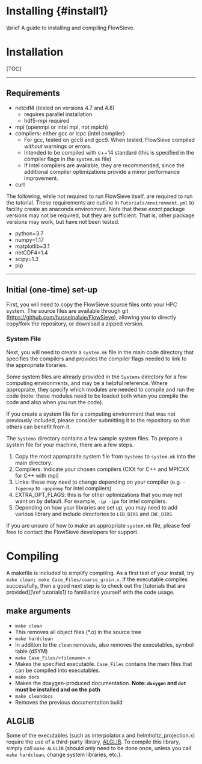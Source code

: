 # Installing {#install1}

\brief A guide to installing and compiling FlowSieve.

# Installation
[TOC]

---

## Requirements

* netcdf4 (tested on versions 4.7 and 4.8)
  * requires parallel installation
  * hdf5-mpi required
* mpi (openmpi or intel mpi, not mpich)
* compilers: either gcc or icpc (intel compiler)
  * For gcc, tested on gcc8 and gcc9. When tested, FlowSieve compiled _without_ warnings or errors.
  * Intended to be compiled with c++14 standard (this is specified in the compiler flags in the `system.mk` file)
  * If Intel compilers are available, they are recommended, since the additional compiler optimizations provide a minor performance improvement. 
* curl

The following, while not required to run FlowSieve itself, are required to run the tutorial. These requirements are outline in `Tutorials/environment.yml` to facility create an anaconda environment. Note that these _exact_ package versions may not be required, but they are sufficient. That is, other package versions may work, but have not been tested.
* python=3.7
* numpy=1.17
* matplotlib=3.1
* netCDF4=1.4
* scipy=1.3
* pip

---

## Initial (one-time) set-up

First, you will need to copy the FlowSieve source files onto your HPC system.
The source files are available through git (https://github.com/husseinaluie/FlowSieve), allowing you to directly copy/fork the repository, or download a zipped version.

### System File

Next, you will need to create a `system.mk` file in the main code directory that specifies the compilers and provides the compiler flags needed to link to the appropriate libraries.

Some system files are already provided in the `Systems` directory for a few computing environments, and may be a helpful reference.
Where appropraite, they specify which modules are needed to compile and run the code (note: these modules need to be loaded both when you compile the code and also when you run the code).

If you create a system file for a computing environment that was not previously included, please consider submitting it to the repository so that others can benefit from it.

The `Systems` directory contains a few sample system files. To prepare a system file for your machine, there are a few steps.
1. Copy the most appropraite system file from `Systems` to `system.mk` into the main directory.
2. Compilers: Indicate your chosen compilers (CXX for C++ and MPICXX for C++ with mpi)
3. Links: these may need to change depending on your compiler (e.g. `-fopenmp` to `-qopenmp` for intel compilers)
4. EXTRA_OPT_FLAGS: this is for other optimizations that you may not want on by default. For example, `-ip -ipo` for intel compilers.
5. Depending on how your libraries are set up, you may need to add various library and include directories to `LIB_DIRS` and `INC_DIRS`

If you are unsure of how to make an appropriate `system.mk` file, please feel free to contact the FlowSieve developers for support.

# Compiling

A makefile is included to simplify compiling. 
As a first test of your install, try `make clean; make Case_Files/coarse_grain.x`.
If the executable compiles successfully, then a good next step is to check out the [tutorials that are provided](\ref tutorials1) to familiarize yourself with the code usage.

## make arguments
* `make clean`
 * This removes all object files (\*.o) in the source tree
* `make hardclean`
 * In addition to the `clean` removals, also removes the executables, symbol table (dSYM)
* `make Case_Files/<filename>.x`
 * Makes the specified executable. `Case_Files` contains the main files that can be compiled into executables.
* `make docs`
 * Makes the doxygen-produced documentation. **Note: `doxygen` and `dot` must be installed and on the path**
* `make cleandocs`
 * Removes the previous documentation build

## ALGLIB

Some of the executables (such as interpolator.x and helmholtz_projection.x) require the use of a third-party library, [ALGLIB](https://www.alglib.net).
To compile this library, simply call `make ALGLIB` (should only need to be done once, unless you call `make hardclean`, change system libraries, etc.).
